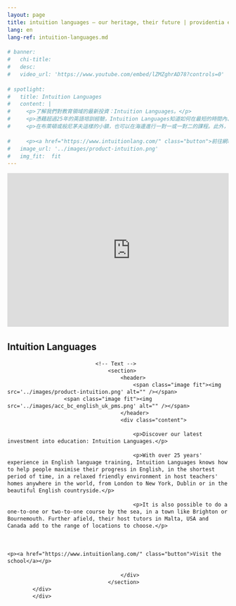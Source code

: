 ```yaml
---
layout: page
title: intuition languages — our heritage, their future | providentia education | hong kong
lang: en
lang-ref: intuition-languages.md

# banner:
#   chi-title: 
#   desc:
#   video_url: 'https://www.youtube.com/embed/lZMZghrAD78?controls=0'

# spotlight:
#   title: Intuition Languages 
#   content: |
#     <p>了解我們對教育領域的最新投資：Intuition Languages。</p>
#     <p>憑藉超過25年的英語培訓經驗，Intuition Languages知道如何在最短的時間內、在世界各地，從倫敦到紐約，以至都柏林或美麗的英國鄉村的寄宿家庭教師家中營造輕鬆愉快的環境，幫助寄宿生最有效地提高英語水平。</p>
#     <p>在布萊頓或般尼茅夫這樣的小鎮，也可以在海邊進行一對一或一對二的課程。此外，甚至遠至馬耳他、美國和加拿大亦有提供寄宿家庭教師服務。</p>

#     <p><a href="https://www.intuitionlang.com/" class="button">前往網站</a></p>
#   image_url: '../images/product-intuition.png'
#   img_fit:  fit
---
```


<section class="banner fullscreen style5 invert orient-center content-align-center onscroll-image-fade-in" style="margin:0px;padding:0px;overflow:hidden">
  <div class="videoWrapper">
  <iframe width="560" height="349" src="https://www.youtube.com/embed/lZMZghrAD78?controls=0" frameborder="0" allow="accelerometer; autoplay; encrypted-media; gyroscope; picture-in-picture" allowfullscreen></iframe>
  </div>
</section>

<section class="wrapper style1 align-center">
						<div class="inner">
							<h2>Intuition Languages</h2>
							<div class="index align-left">

								<!-- Text -->
									<section>
										<header>
											<span class="image fit"><img src='../images/product-intuition.png' alt="" /></span>
                      <span class="image fit"><img src='../images/acc_bc_english_uk_pms.png' alt="" /></span>
										</header>
										<div class="content">

											<p>Discover our latest investment into education: Intuition Languages.</p>

											<p>With over 25 years' experience in English language training, Intuition Languages knows how to help people maximise their progress in English, in the shortest period of time, in a relaxed friendly environment in host teachers' homes anywhere in the world, from London to New York, Dublin or in the beautiful English countryside.</p>

											<p>It is also possible to do a one-to-one or two-to-one course by the sea, in a town like Brighton or Bournemouth. Further afield, their host tutors in Malta, USA and Canada add to the range of locations to choose.</p>



    <p><a href="https://www.intuitionlang.com/" class="button">Visit the school</a></p>

										</div>
									</section>
            </div>
            </div>
  
</section>
